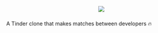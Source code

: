 <div align="center">
  <img src="https://raw.githubusercontent.com/gabrielsanttana/tindev/59dc977bedbf2f23d4a29793cfd6067b15886a5d/frontend/src/assets/logo.svg" />
</div>

###

A Tinder clone that makes matches between developers 🔥
